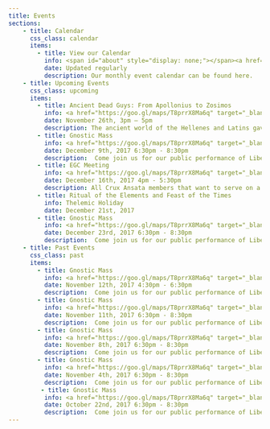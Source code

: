 ```yaml
---
title: Events
sections:
    - title: Calendar
      css_class: calendar
      items:
        - title: View our Calendar
          info: <span id="about" style="display: none;"></span><a href="https://calendar.google.com/calendar/embed?src=cruxansata.oto%40gmail.com&ctz=America/Denver" target="_blank">Google Calendar</a>
          date: Updated regularly
          description: Our monthly event calendar can be found here.
    - title: Upcoming Events
      css_class: upcoming
      items:
        - title: Ancient Dead Guys: From Apollonius to Zosimos
          info: <a href="https://goo.gl/maps/T8prrX8Ma6q" target="_blank">9635 W. Colfax Avenue</a>
          date: November 26th, 3pm – 5pm
          description: The ancient world of the Hellenes and Latins gave fertile soil to the proliferation of gnosis in the personage of such individuals as Pythagoras, Iamblichus, Hermes Trismegistus and many more. modern Thelemites from the beast himself to each and every initiate have drawn inspiration in some part from the Greek and Roman philosopher-magi of the era previous to the common one. Join us on November 26 for an exploration of western antiquities great sages with Brother Frederick 'Bedside Manner' Epstein.</p><p>This presentation is public. $5 donation suggested. 3PM arrival with a 3:30 start time.
        - title: Gnostic Mass
          info: <a href="https://goo.gl/maps/T8prrX8Ma6q" target="_blank">9635 W. Colfax Avenue</a>
          date: December 9th, 2017 6:30pm - 8:30pm
          description:  Come join us for our public performance of Liber XV, The Gnostic Mass.  This ritual is the central rite, both public and private, of the Ordo Templi Orientis.  It is a participatory ritual, meaning that all attendees are expected to take part.  The full script of the ritual can be found <a href="http://lib.oto-usa.org/libri/liber0015.html">here</a>.</p><p>We will begin at 7:00, so we ask that everyone arrives between 6:30 and 6:45 in order to be included in the headcount.</p>A quick reminder: we ask that nobody bring food, drinks, or vape-pens into the temple-space nor into the waiting room.
        - title: EGC Meeting
          info: <a href="https://goo.gl/maps/T8prrX8Ma6q" target="_blank">9635 W. Colfax Avenue</a>
          date: December 16th, 2017 4pm - 5:30pm
          description: All Crux Ansata members that want to serve on a Mass team in the first quarter 2018 should plan on attending. If unable to attend, please write an email with preferences (what you'd like to do, what you're willing to do, whom you'd prefer to work with, etc) to <a href="mailto:master@cruxansata-oto.org">master@cruxansata-oto.org</a>
        - title: Ritual of the Elements and Feast of the Times
          info: Thelemic Holiday
          date: December 21st, 2017
        - title: Gnostic Mass
          info: <a href="https://goo.gl/maps/T8prrX8Ma6q" target="_blank">9635 W. Colfax Avenue</a>
          date: December 23rd, 2017 6:30pm - 8:30pm
          description:  Come join us for our public performance of Liber XV, The Gnostic Mass.  This ritual is the central rite, both public and private, of the Ordo Templi Orientis.  It is a participatory ritual, meaning that all attendees are expected to take part.  The full script of the ritual can be found <a href="http://lib.oto-usa.org/libri/liber0015.html">here</a>.</p><p>We will begin at 7:00, so we ask that everyone arrives between 6:30 and 6:45 in order to be included in the headcount.</p>A quick reminder: we ask that nobody bring food, drinks, or vape-pens into the temple-space nor into the waiting room.
    - title: Past Events
      css_class: past
      items:
        - title: Gnostic Mass
          info: <a href="https://goo.gl/maps/T8prrX8Ma6q" target="_blank">9635 W. Colfax Avenue</a>
          date: November 12th, 2017 4:30pm - 6:30pm
          description:  Come join us for our public performance of Liber XV, The Gnostic Mass.  This ritual is the central rite, both public and private, of the Ordo Templi Orientis.  It is a participatory ritual, meaning that all attendees are expected to take part.  The full script of the ritual can be found <a href="http://lib.oto-usa.org/libri/liber0015.html">here</a>.</p><p>We will begin at 7:00, so we ask that everyone arrives between 6:30 and 6:45 in order to be included in the headcount.</p>A quick reminder: we ask that nobody bring food, drinks, or vape-pens into the temple-space nor into the waiting room.
        - title: Gnostic Mass
          info: <a href="https://goo.gl/maps/T8prrX8Ma6q" target="_blank">9635 W. Colfax Avenue</a>
          date: November 11th, 2017 6:30pm - 8:30pm
          description:  Come join us for our public performance of Liber XV, The Gnostic Mass.  This ritual is the central rite, both public and private, of the Ordo Templi Orientis.  It is a participatory ritual, meaning that all attendees are expected to take part.  The full script of the ritual can be found <a href="http://lib.oto-usa.org/libri/liber0015.html">here</a>.</p><p>We will begin at 7:00, so we ask that everyone arrives between 6:30 and 6:45 in order to be included in the headcount.</p>A quick reminder: we ask that nobody bring food, drinks, or vape-pens into the temple-space nor into the waiting room.
        - title: Gnostic Mass
          info: <a href="https://goo.gl/maps/T8prrX8Ma6q" target="_blank">9635 W. Colfax Avenue</a>
          date: November 8th, 2017 6:30pm - 8:30pm
          description:  Come join us for our public performance of Liber XV, The Gnostic Mass.  This ritual is the central rite, both public and private, of the Ordo Templi Orientis.  It is a participatory ritual, meaning that all attendees are expected to take part.  The full script of the ritual can be found <a href="http://lib.oto-usa.org/libri/liber0015.html">here</a>.</p><p>We will begin at 7:00, so we ask that everyone arrives between 6:30 and 6:45 in order to be included in the headcount.</p>A quick reminder: we ask that nobody bring food, drinks, or vape-pens into the temple-space nor into the waiting room.
        - title: Gnostic Mass
          info: <a href="https://goo.gl/maps/T8prrX8Ma6q" target="_blank">9635 W. Colfax Avenue</a>
          date: November 4th, 2017 6:30pm - 8:30pm
          description:  Come join us for our public performance of Liber XV, The Gnostic Mass.  This ritual is the central rite, both public and private, of the Ordo Templi Orientis.  It is a participatory ritual, meaning that all attendees are expected to take part.  The full script of the ritual can be found <a href="http://lib.oto-usa.org/libri/liber0015.html">here</a>.</p><p>We will begin at 7:00, so we ask that everyone arrives between 6:30 and 6:45 in order to be included in the headcount.</p>A quick reminder: we ask that nobody bring food, drinks, or vape-pens into the temple-space nor into the waiting room.
         - title: Gnostic Mass
          info: <a href="https://goo.gl/maps/T8prrX8Ma6q" target="_blank">9635 W. Colfax Avenue</a>
          date: October 22nd, 2017 6:30pm - 8:30pm
          description:  Come join us for our public performance of Liber XV, The Gnostic Mass.  This ritual is the central rite, both public and private, of the Ordo Templi Orientis.  It is a participatory ritual, meaning that all attendees are expected to take part.  The full script of the ritual can be found <a href="http://lib.oto-usa.org/libri/liber0015.html">here</a>.</p><p>We will begin at 7:00, so we ask that everyone arrives between 6:30 and 6:45 in order to be included in the headcount.</p>A quick reminder: we ask that nobody bring food, drinks, or vape-pens into the temple-space nor into the waiting room.
---
```

